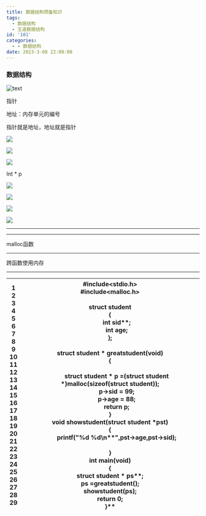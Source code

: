 ```yaml
---
title: 数据结构预备知识
tags:
  - 数据结构
  - 王道数据结构
id: '101'
categories:
  - - 数据结构
date: 2023-3-08 22:00:00
---
```


###  数据结构






![text](_posts/sjjg/image/image_1.477d1fd3.png)



指针

地址：内存单元的编号

指针就是地址，地址就是指针

  ![](image_2.549cfdb8.png)




  ![](image_3.eaa7f9fa.png)




  ![](image_4.2f173b4b.png)




Int \* p

  ![](image_5.5960d091.png)

  

  ![](image_6.3b4c4124.png)

  

  ![](image_7.974c8948.png)

  

  ![](image_8.238324cc.png)



-----



-----
malloc函数


-----
跨函数使用内存


-----
|1<br>2<br>3<br>4<br>5<br>6<br>7<br>8<br>9<br>10<br>11<br>12<br>13<br>14<br>15<br>16<br>17<br>18<br>19<br>20<br>21<br>22<br>23<br>24<br>25<br>26<br>27<br>28<br>29|**#include<stdio.h>**<br>**#include<malloc.h>**<br><br>**struct** student<br>**{**<br>        **int** sid**;**<br>        **int** age**;**<br>**};**<br><br>**struct** student **\* **greatstudent**(void)**<br>**{**<br><br>        **struct** student **\*** p **\=(struct** student **\*)**malloc**(sizeof(struct** student**));**<br>        p**\->**sid **\= 99;**<br>        p**\->**age **\= 88;**<br>        **return** p**;**<br>**}**<br>**void **showstudent**(struct** student **\***pst**)**<br>**{**<br>        printf**(**"%d %d**\\n**"**,**pst**\->**age**,**pst**\->**sid**);**<br><br>**}**<br>**int **main**(void)**<br>**{**<br>**struct** student **\*** ps**;**<br>ps **\=**greatstudent**();**<br>showstudent**(**ps**);**<br>**return 0;**<br>**}**|
|-----------------------------------------------------------------------------------------------------------------------------------------------------------------|----------------------------------------------------------------------------------------------------------------------------------------------------------------------------------------------------------------------------------------------------------------------------------------------------------------------------------------------------------------------------------------------------------------------------------------------------------------------------------------------------------------------------------------------------------------------------------------------------------------------------------------------------------------------------------------------------------------------------------------------------------------------------|

